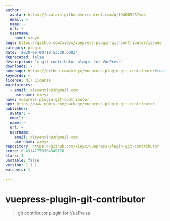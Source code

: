```yaml
---
author:
  avatar: https://avatars.githubusercontent.com/u/19400528?v=4
  email: ~
  name: ~
  url: ~
  username:
    name: xieyx
bugs: https://github.com/xieyx/vuepress-plugin-git-contributor/issues
category: plugin
date: '2020-06-09T10:53:20.658Z'
deprecated: false
description: '> git contributor plugin for VuePress'
downloads: ~
homepage: https://github.com/xieyx/vuepress-plugin-git-contributor#readme
keywords: ~
license: MIT License
maintainers:
  - email: xieyanxin93@gmail.com
    username: xieyx
name: vuepress-plugin-git-contributor
npm: https://www.npmjs.com/package/vuepress-plugin-git-contributor
publisher:
  avatar: ~
  email: ~
  name: ~
  url: ~
  username:
    email: xieyanxin93@gmail.com
    username: xieyx
repository: https://github.com/xieyx/vuepress-plugin-git-contributor
score: 0.43147759304349176
stars: 1
unstable: false
version: 1.1.1
watchers: 1

---
```


# vuepress-plugin-git-contributor

> git contributor plugin for VuePress

